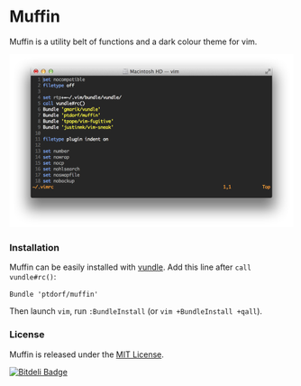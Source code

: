 # Muffin

Muffin is a utility belt of functions and a dark colour theme for vim.

![muffin vim theme](screenshot.png)

### Installation

Muffin can be easily installed with [vundle](https://github.com/gmarik/vundle).
Add this line after `call vundle#rc()`:

```vim
Bundle 'ptdorf/muffin'
```

Then launch `vim`, run `:BundleInstall` (or `vim +BundleInstall +qall`).


### License

Muffin is released under the [MIT License](http://opensource.org/licenses/MIT).


[![Bitdeli Badge](https://d2weczhvl823v0.cloudfront.net/ptdorf/vim-muffin/trend.png)](https://bitdeli.com/free "Bitdeli Badge")
